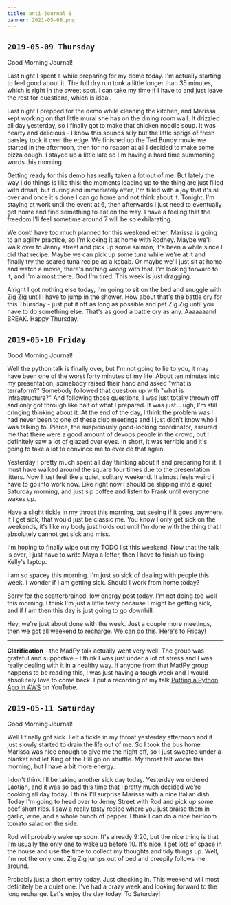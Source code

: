 ```yaml
---
title: anti-journal 8
banner: 2021-05-08.png
---
```


## `2019-05-09 Thursday`

Good Morning Journal!

Last night I spent a while preparing for my demo today.  I'm actually
starting to feel good about it.  The full dry run took a little longer
than 35 minutes, which is right in the sweet spot.  I can take my time
if I have to and just leave the rest for questions, which is ideal.

Last night I prepped for the demo while cleaning the kitchen, and
Marissa kept working on that little mural she has on the dining room
wall.  It drizzled all day yesterday, so I finally got to make that
chicken noodle soup.  It was hearty and delicious - I know this sounds
silly but the little sprigs of fresh parsley took it over the edge.
We finished up the Ted Bundy movie we started in the afternoon, then
for no reason at all I decided to make some pizza dough.  I stayed up
a little late so I'm having a hard time summoning words this morning.

Getting ready for this demo has really taken a lot out of me.  But
lately the way I do things is like this: the moments leading up to the
thing are just filled with dread, but during and immediately after,
I'm filled with a joy that it's all over and once it's done I can go
home and not think about it.  Tonight, I'm staying at work until the
event at 6, then afterwards I just need to eventually get home and
find something to eat on the way.  I have a feeling that the freedom
I'll feel sometime around 7 will be so exhilarating.

We dont' have too much planned for this weekend either.  Marissa is
going to an agility practice, so I'm kicking it at home with Rodney.
Maybe we'll walk over to Jenny street and pick up some salmon, it's
been a while since I did that recipe.  Maybe we can pick up some tuna
while we're at it and finally try the seared tuna recipe as a kebab.
Or maybe we'll just sit at home and watch a movie, there's nothing
wrong with that.  I'm looking forward to it, and I'm almost there.
God I'm tired.  This week is just dragging.

Alright I got nothing else today, I'm going to sit on the bed and
snuggle with Zig Zig until I have to jump in the shower.  How about
that's the battle cry for this Thursday - just put it off as long as
possible and pet Zig Zig until you have to do something else.  That's
as good a battle cry as any.  Aaaaaaand BREAK.  Happy Thursday.

## `2019-05-10 Friday`

Good Morning Journal!

Well the python talk is finally over, but I'm not going to lie to you,
it may have been one of the worst forty minutes of my life.  About ten
minutes into my presentation, somebody raised their hand and asked
"what is terraform?"  Somebody followed that question up with "what is
infrastructure?"  And following those questions, I was just totally
thrown off and only got through like half of what I prepared.  It was
just... ugh, I'm still cringing thinking about it.  At the end of the
day, I think the problem was I had never been to one of these club
meetings and I just didn't know who I was talking to.  Pierce, the
suspiciously good-looking coordinator, assured me that there were a
good amount of devops people in the crowd, but I definitely saw a lot
of glazed over eyes.  In short, it was terrible and it's going to take
a lot to convince me to ever do that again.

Yesterday I pretty much spent all day thinking about it and preparing
for it.  I must have walked around the square four times due to the
presentation jitters.  Now I just feel like a quiet, solitary weekend.
It almost feels weird i have to go into work now.  Like right now I
should be slipping into a quiet Saturday morning, and just sip coffee
and listen to Frank until everyone wakes up.

Have a slight tickle in my throat this morning, but seeing if it goes
anywhere.  If I get sick, that would just be classic me.  You know I
only get sick on the weekends, it's like my body just holds out until
I'm done with the thing that I absolutely cannot get sick and miss.

I'm hoping to finally wipe out my TODO list this weekend.  Now that
the talk is over, I just have to write Maya a letter, then I have to
finish up fixing Kelly's laptop.

I am so spacey this morning.  I'm just so sick of dealing with people
this week.  I wonder if I am getting sick.  Should I work from home
today?

Sorry for the scatterbrained, low energy post today.  I'm not doing
too well this morning.  I think I'm just a little testy because I
might be getting sick, and if I am then this day is just going to go
downhill.

Hey, we're just about done with the week.  Just a couple more
meetings, then we got all weekend to recharge.  We can do this.
Here's to Friday!

---

**Clarification** - the MadPy talk actually went very well.  The group
was grateful and supportive - I think I was just under a lot of stress
and I was really dealing with it in a healthy way.  If anyone from
that MadPy group happens to be reading this, I was just having a tough
week and I would absolutely love to come back.  I put a recording of
my talk [Putting a Python App in AWS] on YouTube.

[Putting a Python App in AWS]: https://youtu.be/TSHZWF5LptA

## `2019-05-11 Saturday`

Good Morning Journal!

Well I finally got sick.  Felt a tickle in my throat yesterday
afternoon and it just slowly started to drain the life out of me.  So
I took the bus home.  Marissa was nice enough to give me the night
off, so I just sweated under a blanket and let King of the Hill go on
shuffle.  My throat felt worse this morning, but I have a bit more
energy.

I don't think I'll be taking another sick day today.  Yesterday we
ordered Laotian, and it was so bad this time that I pretty much
decided we're cooking all day today.  I think I'll surprise Marissa
with a nice Italian dish.  Today I'm going to head over to Jenny
Street with Rod and pick up some beef short ribs.  I saw a really
tasty recipe where you just braise them in garlic, wine, and a whole
bunch of pepper.  I think I can do a nice heirloom tomato salad on the
side.

Rod will probably wake up soon.  It's already 9:20, but the nice thing
is that I'm usually the only one to wake up before 10.  It's nice, I
get lots of space in the house and use the time to collect my thoughts
and tidy things up.  Well, I'm not the only one.  Zig Zig jumps out of
bed and creepily follows me around.

Probably just a short entry today.  Just checking in.  This weekend
will most definitely be a quiet one.  I've had a crazy week and
looking forward to the long recharge.  Let's enjoy the day today.  To
Saturday!
